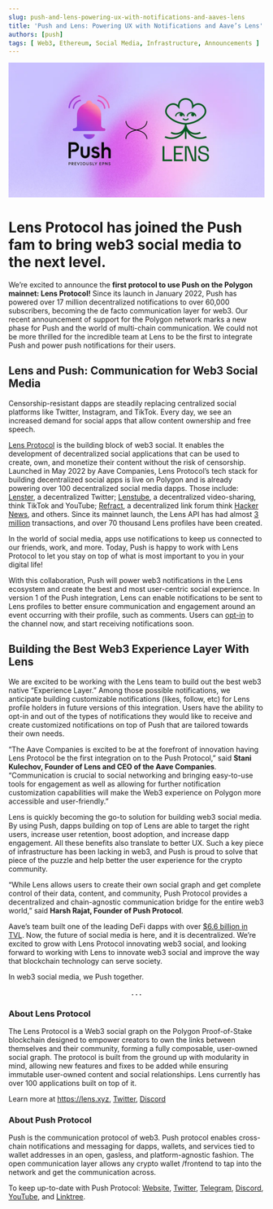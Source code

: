 ```yaml
---
slug: push-and-lens-powering-ux-with-notifications-and-aaves-lens
title: 'Push and Lens: Powering UX with Notifications and Aave’s Lens'
authors: [push]
tags: [ Web3, Ethereum, Social Media, Infrastructure, Announcements ]
---
```



![Cover image of Push and Lens: Powering UX with Notifications and Aave’s Lens](./cover-image.webp)

<!--customheaderpoint-->
# Lens Protocol has joined the Push fam to bring web3 social media to the next level.<br/>

We’re excited to announce the <b>first protocol to use Push on the Polygon mainnet: Lens Protocol!</b> Since its launch in January 2022, Push has powered over 17 million decentralized notifications to over 60,000 subscribers, becoming the de facto communication layer for web3. Our recent announcement of support for the Polygon network marks a new phase for Push and the world of multi-chain communication. We could not be more thrilled for the incredible team at Lens to be the first to integrate Push and power push notifications for their users.

<!--truncate-->

## Lens and Push: Communication for Web3 Social Media
Censorship-resistant dapps are steadily replacing centralized social platforms like Twitter, Instagram, and TikTok. Every day, we see an increased demand for social apps that allow content ownership and free speech.

[Lens Protocol](https://lens.xyz/) is the building block of web3 social. It enables the development of decentralized social applications that can be used to create, own, and monetize their content without the risk of censorship. Launched in May 2022 by Aave Companies, Lens Protocol’s tech stack for building decentralized social apps is live on Polygon and is already powering over 100 decentralized social media dapps. Those include: [Lenster](https://lenster.xyz/), a decentralized Twitter; [Lenstube](https://lenstube.xyz/), a decentralized video-sharing, think TikTok and YouTube; [Refract](https://refract.withlens.app/), a decentralized link forum think [Hacker News](https://news.ycombinator.com/), and others. Since its mainnet launch, the Lens API has had almost [3 million](https://twitter.com/lensprotocol/status/1565062620310372353?s=21) transactions, and over 70 thousand Lens profiles have been created.

In the world of social media, apps use notifications to keep us connected to our friends, work, and more. Today, Push is happy to work with Lens Protocol to let you stay on top of what is most important to you in your digital life!

With this collaboration, Push will power web3 notifications in the Lens ecosystem and create the best and most user-centric social experience. In version 1 of the Push integration, Lens can enable notifications to be sent to Lens profiles to better ensure communication and engagement around an event occurring with their profile, such as comments. Users can [opt-in](http://app.push.org/#/channels?channel=0xef6426D522CfE5B7Ae5dB05623aB0Ef78023dBe0) to the channel now, and start receiving notifications soon.

## Building the Best Web3 Experience Layer With Lens
We are excited to be working with the Lens team to build out the best web3 native “Experience Layer.” Among those possible notifications, we anticipate building customizable notifications (likes, follow, etc) for Lens profile holders in future versions of this integration. Users have the ability to opt-in and out of the types of notifications they would like to receive and create customized notifications on top of Push that are tailored towards their own needs.

“The Aave Companies is excited to be at the forefront of innovation having Lens Protocol be the first integration on to the Push Protocol,” said <b>Stani Kulechov, Founder of Lens and CEO of the Aave Companies</b>. “Communication is crucial to social networking and bringing easy-to-use tools for engagement as well as allowing for further notification customization capabilities will make the Web3 experience on Polygon more accessible and user-friendly.”

Lens is quickly becoming the go-to solution for building web3 social media. By using Push, dapps building on top of Lens are able to target the right users, increase user retention, boost adoption, and increase dapp engagement. All these benefits also translate to better UX. Such a key piece of infrastructure has been lacking in web3, and Push is proud to solve that piece of the puzzle and help better the user experience for the crypto community.

“While Lens allows users to create their own social graph and get complete control of their data, content, and community, Push Protocol provides a decentralized and chain-agnostic communication bridge for the entire web3 world,” said <b>Harsh Rajat, Founder of Push Protocol</b>.

Aave’s team built one of the leading DeFi dapps with over [$6.6 billion in TVL](https://defillama.com/protocol/aave). Now, the future of social media is here, and it is decentralized. We’re excited to grow with Lens Protocol innovating web3 social, and looking forward to working with Lens to innovate web3 social and improve the way that blockchain technology can serve society.

In web3 social media, we Push together.

<center><b>.  .  .</b></center>

### About Lens Protocol
The Lens Protocol is a Web3 social graph on the Polygon Proof-of-Stake blockchain designed to empower creators to own the links between themselves and their community, forming a fully composable, user-owned social graph. The protocol is built from the ground up with modularity in mind, allowing new features and fixes to be added while ensuring immutable user-owned content and social relationships. Lens currently has over 100 applications built on top of it.

Learn more at https://lens.xyz, [Twitter](https://twitter.com/LensProtocol), [Discord](https://discord.com/invite/lensprotocol)

### About Push Protocol

Push is the communication protocol of web3. Push protocol enables cross-chain notifications and messaging for dapps, wallets, and services tied to wallet addresses in an open, gasless, and platform-agnostic fashion. The open communication layer allows any crypto wallet /frontend to tap into the network and get the communication across.

To keep up-to-date with Push Protocol: [Website](https://push.org/), [Twitter](https://twitter.com/pushprotocol), [Telegram](https://t.me/epnsproject), [Discord](https://discord.gg/pushprotocol), [YouTube](https://www.youtube.com/c/EthereumPushNotificationService), and [Linktree](https://linktr.ee/pushprotocol).
